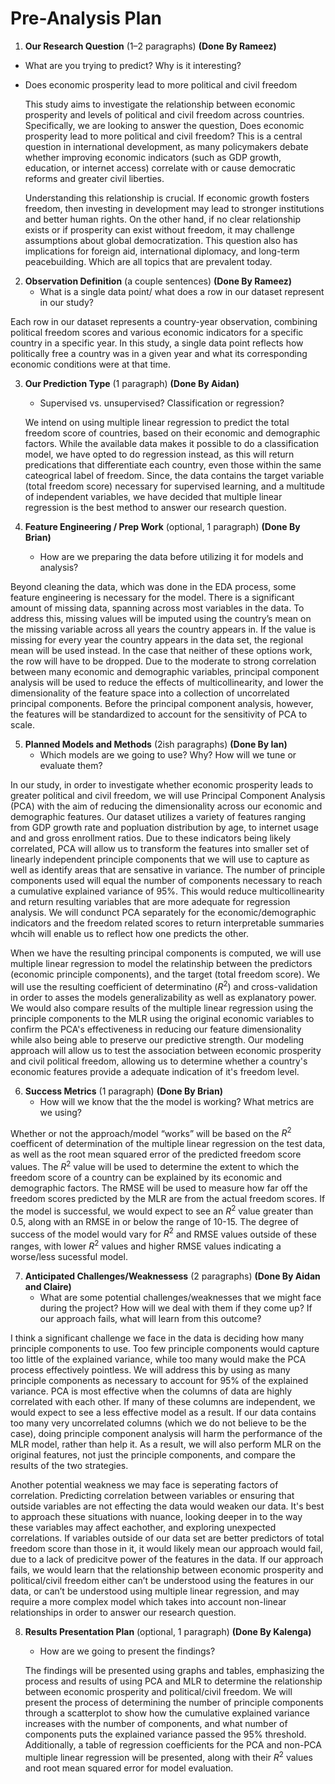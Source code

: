 # Pre-Analysis Plan

1. **Our Research Question** (1–2 paragraphs)  **(Done By Rameez)**
 * What are you trying to predict? Why is it interesting?  

- Does economic prosperity lead to more political and civil freedom

  This study aims to investigate the relationship between economic prosperity and levels of political and civil freedom across countries. Specifically, we are looking to answer the question, Does economic prosperity lead to more political and civil freedom? This is a central question in international development, as many policymakers debate whether improving economic indicators (such as GDP growth, education, or internet access) correlate with or cause democratic reforms and greater civil liberties.

  Understanding this relationship is crucial. If economic growth fosters freedom, then investing in development may lead to stronger institutions and better human rights. On the other hand, if no clear relationship exists or if prosperity can exist without freedom, it may challenge assumptions about global democratization. This question also has implications for foreign aid, international diplomacy, and long-term peacebuilding. Which are all topics that are prevalent today. 

2. **Observation Definition** (a couple sentences)  **(Done By Rameez)**
   * What is a single data point/ what does a row in our dataset represent in our study?
  
  Each row in our dataset represents a country-year observation, combining political freedom scores and various economic indicators for a specific country in a specific year. In this study, a single data point reflects how politically free a country was in a given year and what its corresponding economic conditions were at that time. ​

3. **Our Prediction Type** (1 paragraph) **(Done By Aidan)**
   * Supervised vs. unsupervised? Classification or regression?

   We intend on using multiple linear regression to predict the total freedom score of countries, based on their economic and demographic factors. While the available data makes it possible to do a classification model, we have opted to do regression instead, as this will return predications that differentiate each country, even those within the same cateogrical label of freedom. Since, the data contains the target variable (total freedom score) necessary for supervised learning, and a multitude of independent variables, we have decided that multiple linear regression is the best method to answer our research question.

4. **Feature Engineering / Prep Work** (optional, 1 paragraph) **(Done By Brian)** 
   * How are we preparing the data before utilizing it for models and analysis?
  
  Beyond cleaning the data, which was done in the EDA process, some feature engineering is necessary for the model. There is a significant amount of missing data, spanning across most variables in the data. To address this, missing values will be imputed using the country’s mean on the missing variable across all years the country appears in. If the value is missing for every year the country appears in the data set, the regional mean will be used instead. In the case that neither of these options work, the row will have to be dropped. Due to the moderate to strong correlation between many economic and demographic variables, principal component analysis will be used to reduce the effects of multicollinearity, and lower the dimensionality of the feature space into a collection of uncorrelated principal components. Before the principal component analysis, however, the features will be standardized to account for the sensitivity of PCA to scale.

5. **Planned Models and Methods** (2ish paragraphs) **(Done By Ian)**
   * Which models are we going to use? Why? How will we tune or evaluate them?

  In our study, in order to investigate whether economic prosperity leads to greater political and civil freedom, we will use Principal Component Analysis (PCA) with the aim of reducing the dimensionality across our economic and demographic features. Our dataset utilizes a variety of features ranging from GDP growth rate and popluation distribution by age, to internet usage and and gross enrollment ratios. Due to these indicators being likely correlated, PCA will allow us to transform the features into smaller set of linearly independent principle components that we will use to capture as well as identify areas that are sensative in variance. The number of principle components used will equal the number of components necessary to reach a cumulative explained variance of 95%. This would reduce multicollinearity and return resulting variables that are more adequate for regression analysis. We will condunct PCA separately for the economic/demographic indicators and the freedom related scores to return interpretable summaries whcih will enable us to reflect how one predicts the other.

  When we have the resulting principal components is computed, we will use multiple linear regression to model the relatinship between the predictors (economic principle components), and the target (total freedom score). We will use the resulting coefficient of determinatino ($R^2$) and cross-validation in order to asses the models generalizability as well as  explanatory power. We would also compare results of the multiple linear regression using the principle components to the MLR using the original economic variables to confirm the PCA's effectiveness in reducing our feature dimensionality while also being able to preserve our predictive strength. Our modeling approach will allow us to test the association between economic prosperity and civil political freedom, allowing us to determine whether a country's economic features provide a adequate indication of it's freedom level.
     
6. **Success Metrics** (1 paragraph) **(Done By Brian)**
   * How will we know that the the model is working? What metrics are we using?
  
  Whether or not the approach/model “works” will be based on the $R^2$ coefficent of determination of the multiple linear regression on the test data, as well as the root mean squared error of the predicted freedom score values. The $R^2$ value will be used to determine the extent to which the freedom score of a country can be explained by its economic and demographic factors. The RMSE will be used to measure how far off the freedom scores predicted by the MLR are from the actual freedom scores. If the model is successful, we would expect to see an $R^2$ value greater than 0.5, along with an RMSE in or below the range of 10-15. The degree of success of the model would vary for $R^2$ and RMSE values outside of these ranges, with lower $R^2$ values and higher RMSE values indicating a worse/less sucessful model. 
     
7. **Anticipated Challenges/Weaknessess** (2 paragraphs) **(Done By Aidan and Claire)** 
   * What are some potential challenges/weaknesses that we might face during the project? How will we deal with them if they come up? If our approach fails, what will learn from this outcome? 

  I think a significant challenge we face in the data is deciding how many principle components to use. Too few principle components would capture too little of the explained variance, while too many would make the PCA process effectively pointless. We will address this by using as many principle components as necessary to account for 95% of the explained variance. PCA is most effective when the columns of data are highly correlated with each other. If many of these columns are independent, we would expect to see a less effective model as a result. If our data contains too many very uncorrelated columns (which we do not believe to be the case), doing principle component analysis will harm the performance of the MLR model, rather than help it. As a result, we will also perform MLR on the original features, not just the principle components, and compare the results of the two strategies. 
  
  Another potential weakness we may face is seperating factors of correlation. Predicting correlation between variables or ensuring that outside variables are not effecting the data would weaken our data. It's best to approach these situations with nuance, looking deeper in to the way these variables may affect eachother, and exploring unexpected correlations. If variables outside of our data set are better predictors of total freedom score than those in it, it would likely mean our approach would fail, due to a lack of predicitve power of the features in the data. If our approach fails, we would learn that the relationship between economic prosperity and political/civil freedom either can’t be understood using the features in our data, or can’t be understood using multiple linear regression, and may require a more complex model which takes into account non-linear relationships in order to answer our research question.


8. **Results Presentation Plan** (optional, 1 paragraph) **(Done By Kalenga)**
   * How are we going to present the findings?

   The findings will be presented using graphs and tables, emphasizing the process and results of using PCA and MLR to determine the relationship between economic prosperity and political/civil freedom. We will present the process of determining the number of principle components through a scatterplot to show how the cumulative explained variance increases with the number of components, and what number of components puts the explained variance passed the 95% threshold. Additionally, a table of regression coefficients for the PCA and non-PCA multiple linear regression will be presented, along with their $R^2$ values and root mean squared error for model evaluation.

     
  
  


